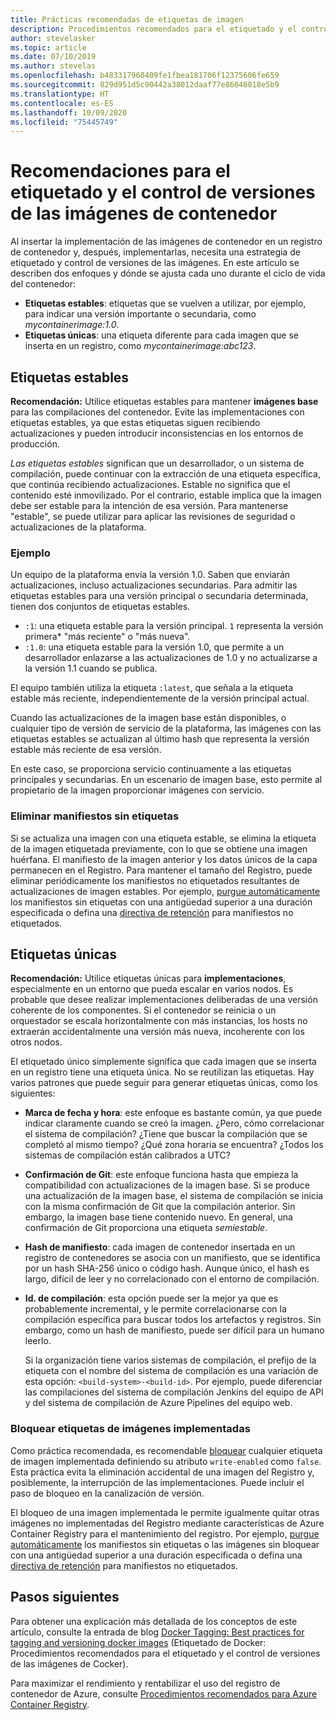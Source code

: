 ```yaml
---
title: Prácticas recomendadas de etiquetas de imagen
description: Procedimientos recomendados para el etiquetado y el control de versiones de imágenes del contenedor de Docker al insertar imágenes en Azure Container Registry y extraer imágenes de este
author: stevelasker
ms.topic: article
ms.date: 07/10/2019
ms.author: stevelas
ms.openlocfilehash: b483317960409fe1fbea181706f12375606fe659
ms.sourcegitcommit: 829d951d5c90442a38012daaf77e86046018e5b9
ms.translationtype: HT
ms.contentlocale: es-ES
ms.lasthandoff: 10/09/2020
ms.locfileid: "75445749"
---
```

# <a name="recommendations-for-tagging-and-versioning-container-images"></a>Recomendaciones para el etiquetado y el control de versiones de las imágenes de contenedor

Al insertar la implementación de las imágenes de contenedor en un registro de contenedor y, después, implementarlas, necesita una estrategia de etiquetado y control de versiones de las imágenes. En este artículo se describen dos enfoques y dónde se ajusta cada uno durante el ciclo de vida del contenedor:

* **Etiquetas estables**: etiquetas que se vuelven a utilizar, por ejemplo, para indicar una versión importante o secundaria, como *mycontainerimage:1.0*.
* **Etiquetas únicas**: una etiqueta diferente para cada imagen que se inserta en un registro, como *mycontainerimage:abc123*.

## <a name="stable-tags"></a>Etiquetas estables

**Recomendación:** Utilice etiquetas estables para mantener **imágenes base** para las compilaciones del contenedor. Evite las implementaciones con etiquetas estables, ya que estas etiquetas siguen recibiendo actualizaciones y pueden introducir inconsistencias en los entornos de producción.

*Las etiquetas estables* significan que un desarrollador, o un sistema de compilación, puede continuar con la extracción de una etiqueta específica, que continúa recibiendo actualizaciones. Estable no significa que el contenido esté inmovilizado. Por el contrario, estable implica que la imagen debe ser estable para la intención de esa versión. Para mantenerse "estable", se puede utilizar para aplicar las revisiones de seguridad o actualizaciones de la plataforma.

### <a name="example"></a>Ejemplo

Un equipo de la plataforma envía la versión 1.0. Saben que enviarán actualizaciones, incluso actualizaciones secundarias. Para admitir las etiquetas estables para una versión principal o secundaria determinada, tienen dos conjuntos de etiquetas estables.

* `:1`: una etiqueta estable para la versión principal. `1` representa la versión primera* "más reciente" o "más nueva".
* `:1.0`: una etiqueta estable para la versión 1.0, que permite a un desarrollador enlazarse a las actualizaciones de 1.0 y no actualizarse a la versión 1.1 cuando se publica.

El equipo también utiliza la etiqueta `:latest`, que señala a la etiqueta estable más reciente, independientemente de la versión principal actual.

Cuando las actualizaciones de la imagen base están disponibles, o cualquier tipo de versión de servicio de la plataforma, las imágenes con las etiquetas estables se actualizan al último hash que representa la versión estable más reciente de esa versión.

En este caso, se proporciona servicio continuamente a las etiquetas principales y secundarias. En un escenario de imagen base, esto permite al propietario de la imagen proporcionar imágenes con servicio.

### <a name="delete-untagged-manifests"></a>Eliminar manifiestos sin etiquetas

Si se actualiza una imagen con una etiqueta estable, se elimina la etiqueta de la imagen etiquetada previamente, con lo que se obtiene una imagen huérfana. El manifiesto de la imagen anterior y los datos únicos de la capa permanecen en el Registro. Para mantener el tamaño del Registro, puede eliminar periódicamente los manifiestos no etiquetados resultantes de actualizaciones de imagen estables. Por ejemplo, [purgue automáticamente](container-registry-auto-purge.md) los manifiestos sin etiquetas con una antigüedad superior a una duración especificada o defina una [directiva de retención](container-registry-retention-policy.md) para manifiestos no etiquetados.

## <a name="unique-tags"></a>Etiquetas únicas

**Recomendación:** Utilice etiquetas únicas para **implementaciones**, especialmente en un entorno que pueda escalar en varios nodos. Es probable que desee realizar implementaciones deliberadas de una versión coherente de los componentes. Si el contenedor se reinicia o un orquestador se escala horizontalmente con más instancias, los hosts no extraerán accidentalmente una versión más nueva, incoherente con los otros nodos.

El etiquetado único simplemente significa que cada imagen que se inserta en un registro tiene una etiqueta única. No se reutilizan las etiquetas. Hay varios patrones que puede seguir para generar etiquetas únicas, como los siguientes:

* **Marca de fecha y hora**: este enfoque es bastante común, ya que puede indicar claramente cuando se creó la imagen. ¿Pero, cómo correlacionar el sistema de compilación? ¿Tiene que buscar la compilación que se completó al mismo tiempo? ¿Qué zona horaria se encuentra? ¿Todos los sistemas de compilación están calibrados a UTC?
* **Confirmación de Git**: este enfoque funciona hasta que empieza la compatibilidad con actualizaciones de la imagen base. Si se produce una actualización de la imagen base, el sistema de compilación se inicia con la misma confirmación de Git que la compilación anterior. Sin embargo, la imagen base tiene contenido nuevo. En general, una confirmación de Git proporciona una etiqueta *semiestable*.
* **Hash de manifiesto**: cada imagen de contenedor insertada en un registro de contenedores se asocia con un manifiesto, que se identifica por un hash SHA-256 único o código hash. Aunque único, el hash es largo, difícil de leer y no correlacionado con el entorno de compilación.
* **Id. de compilación**: esta opción puede ser la mejor ya que es probablemente incremental, y le permite correlacionarse con la compilación específica para buscar todos los artefactos y registros. Sin embargo, como un hash de manifiesto, puede ser difícil para un humano leerlo.

  Si la organización tiene varios sistemas de compilación, el prefijo de la etiqueta con el nombre del sistema de compilación es una variación de esta opción: `<build-system>-<build-id>`. Por ejemplo, puede diferenciar las compilaciones del sistema de compilación Jenkins del equipo de API y del sistema de compilación de Azure Pipelines del equipo web.

### <a name="lock-deployed-image-tags"></a>Bloquear etiquetas de imágenes implementadas

Como práctica recomendada, es recomendable [bloquear](container-registry-image-lock.md) cualquier etiqueta de imagen implementada definiendo su atributo `write-enabled` como `false`. Esta práctica evita la eliminación accidental de una imagen del Registro y, posiblemente, la interrupción de las implementaciones. Puede incluir el paso de bloqueo en la canalización de versión.

El bloqueo de una imagen implementada le permite igualmente quitar otras imágenes no implementadas del Registro mediante características de Azure Container Registry para el mantenimiento del registro. Por ejemplo, [purgue automáticamente](container-registry-auto-purge.md) los manifiestos sin etiquetas o las imágenes sin bloquear con una antigüedad superior a una duración especificada o defina una [directiva de retención](container-registry-retention-policy.md) para manifiestos no etiquetados.

## <a name="next-steps"></a>Pasos siguientes

Para obtener una explicación más detallada de los conceptos de este artículo, consulte la entrada de blog [Docker Tagging: Best practices for tagging and versioning docker images](https://stevelasker.blog/2018/03/01/docker-tagging-best-practices-for-tagging-and-versioning-docker-images/) (Etiquetado de Docker: Procedimientos recomendados para el etiquetado y el control de versiones de las imágenes de Cocker).

Para maximizar el rendimiento y rentabilizar el uso del registro de contenedor de Azure, consulte [Procedimientos recomendados para Azure Container Registry](container-registry-best-practices.md).

<!-- IMAGES -->


<!-- LINKS - Internal -->

